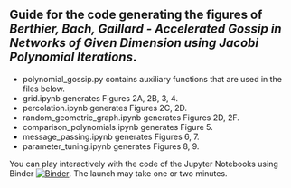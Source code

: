 ## Guide for the code generating the figures of *Berthier, Bach, Gaillard - Accelerated Gossip in Networks of Given Dimension using Jacobi Polynomial Iterations*.


- polynomial_gossip.py contains auxiliary functions that are used in the files below.
- grid.ipynb generates Figures 2A, 2B, 3, 4.
- percolation.ipynb generates  Figures 2C, 2D. 
- random_geometric_graph.ipynb generates Figures 2D, 2F.
- comparison_polynomials.ipynb generates Figure 5.
- message_passing.ipynb generates Figures 6, 7.
- parameter_tuning.ipynb generates Figures 8, 9. 

You can play interactively with the code of the Jupyter Notebooks using Binder [![Binder](https://mybinder.org/badge_logo.svg)](https://mybinder.org/v2/gh/raphael-berthier/jacobi-polynomial-iterations/master). The launch may take one or two minutes. 